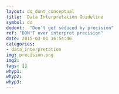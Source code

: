 ```yaml
---
layout: do_dont_conceptual
title:  Data Interpretation Guideline
symbol: do
dodont:  "Don’t get seduced by precision"
ref: "DON'T over interpret precision" 
date: 2015-03-01 16:54:46
categories:
- data_interpretation
img: precision.png
img2: 
tags: []
whyp1: 
whyp2:
whyp3:
---
```

